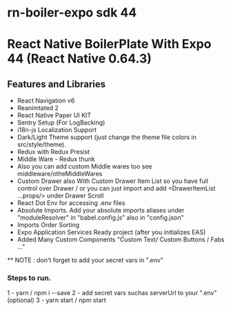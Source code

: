 # rn-boiler-expo sdk 44

<h1>React Native BoilerPlate  With Expo 44 (React Native 0.64.3)</h1>

 <h2>Features and Libraries</h2>

 - React Navigation v6
 - Reanimtated 2
 - React Native Paper UI KIT
 - Sentry Setup (For LogBacking)
 - i18n-js Localization Support
 - Dark/Light Theme support (just change the theme file colors in src/style/theme).
 - Redux with Redux Presist
 - Middle Ware - Redux thunk
 - Also you can add custom Middle wares too see middleware/otheMiddleWares
 - Custom Drawer also With Custom Drawer Item List so you have full control over Drawer / or you can just import and add <DrawerItemList ...props/> under Drawer Scroll
 - React Dot Env for accessing .env files
 - Absolute Imports. Add your absolute imports aliases under "moduleResolver" in "babel.config.js" also in "config.json"
 - Imports Order Sorting
 - Expo Application Services Ready project (after you initializes EAS)
 - Added Many Custom Components "Custom Text/ Custom Buttons / Fabs ..."
 
** NOTE : don't forget to add your secret vars in ".env"

<h3>Steps to run.</h3>
 
 1 - yarn / npm i --save
 2 - add secret vars suchas serverUrl to your ".env" (optional)
 3 - yarn start / npm start
